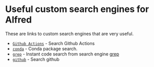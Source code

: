 # Useful custom search engines for Alfred

These are links to custom search engines that are very useful.

* [`Github Actions`](alfred://customsearch/Actions/action/utf8/nospace/https%3A%2F%2Fgithub.com%2Fmarketplace%3Ftype%3Dactions%26query%3D%7Bquery%7D) - Search Github Actions
* [`conda`](alfred://customsearch/conda/conda/utf8/nospace/https%3A%2F%2Fanaconda.org%2Fsearch%3Fq%3D%7Bquery%7D) - Conda package search.
* [`grep`](alfred://customsearch/grep/grep/utf8/nospace/https%3A%2F%2Fgrep.app%2Fsearch%3Fq%3D%7Bquery%7D) - Instant code search from search engine [grep](https://grep.app/)
* [`github`](alfred://customsearch/github/github/utf8/nospace/https%3A%2F%2Fgithub.com%2Fsearch%3Fq%3D%7Bquery%7D) - Search github